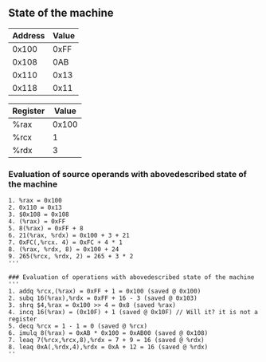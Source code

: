 ## State of the machine

| Address | Value |
|---------|-------|
| 0x100   | 0xFF  |
| 0x108   | 0AB   |
| 0x110   | 0x13  |
| 0x118   | 0x11  |

| Register | Value |
|---------|-------|
| %rax     | 0x100 |
| %rcx     | 1 |
| %rdx     | 3 |

### Evaluation of source operands with abovedescribed state of the machine
```
1. %rax = 0x100
2. 0x110 = 0x13
3. $0x108 = 0x108
4. (%rax) = 0xFF
5. 8(%rax) = 0xFF + 8
6. 21(%rax, %rdx) = 0x100 + 3 + 21
7. 0xFC(,%rcx. 4) = 0xFC + 4 * 1
8. (%rax, %rdx, 8) = 0x100 + 24
9. 265(%rcx, %rdx, 2) = 265 + 3 * 2
'''

### Evaluation of operations with abovedescribed state of the machine 
'''
1. addq %rcx,(%rax) = 0xFF + 1 = 0x100 (saved @ 0x100)
2. subq 16(%rax),%rdx = 0xFF + 16 - 3 (saved @ 0x103)
3. shrq $4,%rax = 0x100 >> 4 = 0x8 (saved %rax)
4. incq 16(%rax) = (0x10F) + 1 (saved @ 0x10F) // Will it? it is not a register
5. decq %rcx = 1 - 1 = 0 (saved @ %rcx) 
6. imulq 8(%rax) = 0xAB * 0x100 = 0xAB00 (saved @ 0x108)
7. leaq 7(%rcx,%rcx,8),%rdx = 7 + 9 = 16 (saved @ %rdx)
8. leaq 0xA(,%rdx,4),%rdx = 0xA + 12 = 16 (saved @ %rdx)
''